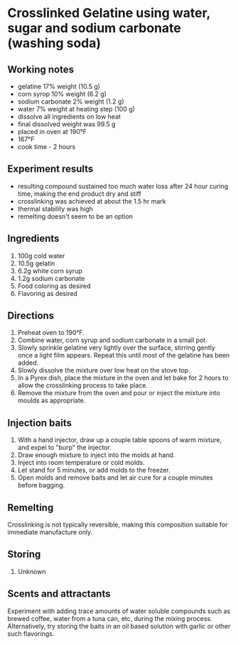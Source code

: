 # Crosslinked Gelatine using water, sugar and sodium carbonate (washing soda)
## Working notes
- gelatine 17% weight (10.5 g)
- corn syrop 10% weight (6.2 g)
- sodium carbonate 2% weight (1.2 g)
- water 7% weight at heating step (100 g)
- dissolve all ingredients on low heat
- final dissolved weight was 99.5 g
- placed in oven at 190°F
- 167°F
- cook time - 2 hours

## Experiment results
- resulting compound sustained too much water loss after 24 hour curing time, making the end product dry and stiff
- crosslinking was achieved at about the 1.5 hr mark
- thermal stability was high
- remelting doesn't seem to be an option

## Ingredients
1. 100g cold water
1. 10.5g gelatin
1. 6.2g white corn syrup
1. 1.2g sodium carbonate
1. Food coloring as desired
1. Flavoring as desired

## Directions
1. Preheat oven to 190°F.
1. Combine water, corn syrup and sodium carbonate in a small pot.
1. Slowly sprinkle gelatine very lightly over the surface, stirring gently once a light film appears. Repeat this until most of the gelatine has been added.
1. Slowly dissolve the mixture over low heat on the stove top.
1. In a Pyrex dish, place the mixture in the oven and let bake for 2 hours to allow the crosslinking process to take place.
1. Remove the mixture from the oven and pour or inject the mixture into moulds as appropriate.

## Injection baits
1. With a hand injector, draw up a couple table spoons of warm mixture, and expel to "burp" the injector.
1. Draw enough mixture to inject into the molds at hand.
1. Inject into room temperature or cold molds.
1. Let stand for 5 minutes, or add molds to the freezer.
1. Open molds and remove baits and let air cure for a couple minutes before bagging.

## Remelting
Crosslinking is not typically reversible, making this composition suitable for immediate manufacture only.

## Storing
1. Unknown

## Scents and attractants
Experiment with adding trace amounts of water soluble compounds such as brewed coffee, water from a tuna can, etc, during the mixing process. Alternatively, try storing the baits in an oil based solution with garlic or other such flavorings.
